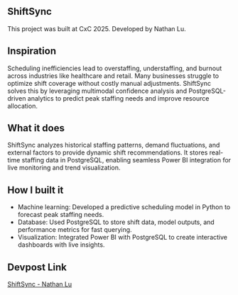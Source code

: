 ## ShiftSync  
This project was built at CxC 2025. Developed by Nathan Lu.  

## Inspiration  
Scheduling inefficiencies lead to overstaffing, understaffing, and burnout across industries like healthcare and retail. Many businesses struggle to optimize shift coverage without costly manual adjustments. ShiftSync solves this by leveraging multimodal confidence analysis and PostgreSQL-driven analytics to predict peak staffing needs and improve resource allocation.  

## What it does  
ShiftSync analyzes historical staffing patterns, demand fluctuations, and external factors to provide dynamic shift recommendations. It stores real-time staffing data in PostgreSQL, enabling seamless Power BI integration for live monitoring and trend visualization.  

## How I built it  
- Machine learning: Developed a predictive scheduling model in Python to forecast peak staffing needs.  
- Database: Used PostgreSQL to store shift data, model outputs, and performance metrics for fast querying.  
- Visualization: Integrated Power BI with PostgreSQL to create interactive dashboards with live insights.  

## Devpost Link  
[ShiftSync - Nathan Lu](https://devpost.com/software/touchbistro-eda-nathan-lu)  
